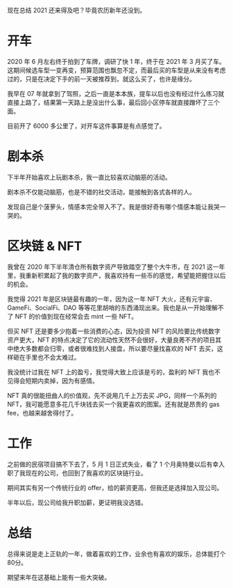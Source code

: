 现在总结 2021 还来得及吧？毕竟农历新年还没到。

# 开车
2020 年 6 月左右终于拍到了车牌，调研了快 1 年，终于在 2021 年 3 月买了车。这期间候选车型一变再变，预算范围也飘忽不定，而最后买的车型是从来没有考虑过的，只是在决定下手的前一天被推荐到，就这么买了，也许是缘分。

我早在 07 年就拿到了驾照，之后一直是本本族，提车以后也没有经过什么练习就直接上路了，结果第一天路上是没出什么事，最后回小区停车就直接蹭坏了三个面。

目前开了 6000 多公里了，对开车这件事算是有点感觉了。

# 剧本杀
下半年开始喜欢上玩剧本杀，我一直比较喜欢动脑筋的活动。

剧本杀不仅能动脑筋，也是不错的社交活动，能接触到各式各样的人。

发现自己是个菠萝头，情感本完全带入不了。我是很好奇有哪个情感本能让我哭一哭的。

# 区块链 & NFT
我曾在 2020 年下半年清仓所有数字资产导致踏空了整个大牛市，在 2021 这一年里，我重新积累起了我的数字资产，我喜欢持有一些币的感觉，希望能把握住以后的机会。

我觉得 2021 年是区块链最有趣的一年，因为这一年 NFT 大火，还有元宇宙、GameFi、SocialFi、DAO 等等花里胡哨的东西涌现出来。我也是从一开始理解不了 NFT 的价值到现在经常会去 mint 一些 NFT。

但买 NFT 还是要多少抱着一些消费的心态，因为投资 NFT 的风险要比传统数字资产更大，NFT 的特点决定了它的流动性天然不会很好，大量良莠不齐的项目其中绝大多数都会归零，或者很难找到人接盘，所以要尽量找喜欢的 NFT 去买，这样砸在手里也不会太难过。

我没统计过我在 NFT 上的盈亏，我觉得大致上应该是亏的，盈利的 NFT 我也不见得会短期内卖掉，因为有感情。

NFT 真的很能扭曲人的价值观，先不说用几千上万去买 JPG，同样一个系列的 NFT，我可能愿意多花几千块钱去买一个我更喜欢的图案。还有就是昂贵的 gas fee，也越来越舍得付了。

# 工作
之前做的民宿项目搞不下去了，5 月 1 日正式失业，看了 1 个月奥特曼以后有幸入职了我现在的公司，也回到了我喜欢的区块链行业。

期间其实有另一个传统行业的 offer，给的薪资更高，但我还是选择加入现公司。

半年以后，现公司给我升职加薪，更证明我没选错。

# 总结
总得来说是走上正轨的一年，做着喜欢的工作，业余也有喜欢的娱乐，总体能打个80分。

期望来年在这基础上能有一些大突破。
